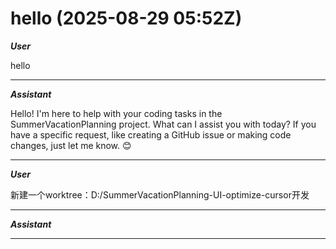 <!-- Generated by SpecStory -->

# hello (2025-08-29 05:52Z)

_**User**_

hello

---

_**Assistant**_

Hello! I'm here to help with your coding tasks in the SummerVacationPlanning project. What can I assist you with today? If you have a specific request, like creating a GitHub issue or making code changes, just let me know. 😊

---

_**User**_

新建一个worktree：D:/SummerVacationPlanning-UI-optimize-cursor开发

---

_**Assistant**_



---

